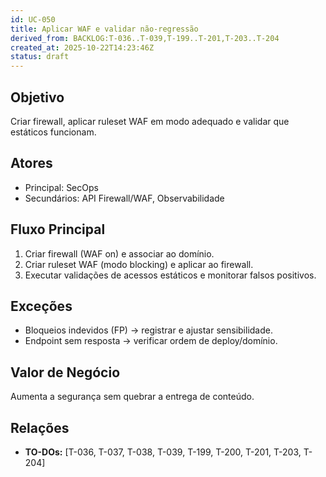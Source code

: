 ```yaml
---
id: UC-050
title: Aplicar WAF e validar não-regressão
derived_from: BACKLOG:T-036..T-039,T-199..T-201,T-203..T-204
created_at: 2025-10-22T14:23:46Z
status: draft
---
```


## Objetivo
Criar firewall, aplicar ruleset WAF em modo adequado e validar que estáticos funcionam.

## Atores
- Principal: SecOps
- Secundários: API Firewall/WAF, Observabilidade

## Fluxo Principal
1. Criar firewall (WAF on) e associar ao domínio.
2. Criar ruleset WAF (modo blocking) e aplicar ao firewall.
3. Executar validações de acessos estáticos e monitorar falsos positivos.

## Exceções
- Bloqueios indevidos (FP) → registrar e ajustar sensibilidade.
- Endpoint sem resposta → verificar ordem de deploy/domínio.

## Valor de Negócio
Aumenta a segurança sem quebrar a entrega de conteúdo.

## Relações
- **TO-DOs:** [T-036, T-037, T-038, T-039, T-199, T-200, T-201, T-203, T-204]
